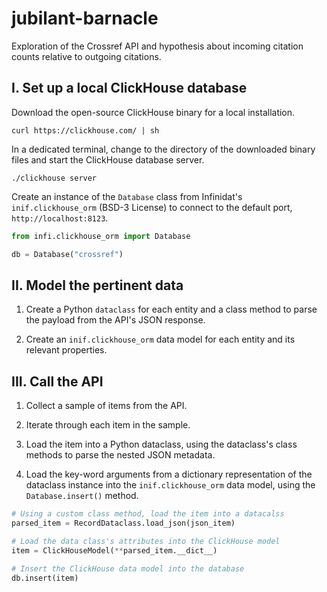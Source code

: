 # jubilant-barnacle

Exploration of the Crossref API and hypothesis about incoming citation counts relative to outgoing citations.

## I. Set up a local ClickHouse database

Download the open-source ClickHouse binary for a local installation.

```shell
curl https://clickhouse.com/ | sh
```

In a dedicated terminal, change to the directory of the downloaded binary files and start the ClickHouse database server.

```shell
./clickhouse server
```

Create an instance of the `Database` class from Infinidat's `inif.clickhouse_orm` (BSD-3 License) to connect to the default port, `http://localhost:8123`.

```python
from infi.clickhouse_orm import Database

db = Database("crossref")
```

## II. Model the pertinent data

1. Create a Python `dataclass` for each entity and a class method to parse the payload from the API's JSON response.

2. Create an `inif.clickhouse_orm` data model for each entity and its relevant properties.

## III. Call the API

1. Collect a sample of items from the API.

2. Iterate through each item in the sample.

3. Load the item into a Python dataclass, using the dataclass's class methods to parse the nested JSON metadata.

4. Load the key-word arguments from a dictionary representation of the dataclass instance into the `inif.clickhouse_orm` data model, using the `Database.insert()` method.

```python
# Using a custom class method, load the item into a datacalss
parsed_item = RecordDataclass.load_json(json_item)

# Load the data class's attributes into the ClickHouse model
item = ClickHouseModel(**parsed_item.__dict__)

# Insert the ClickHouse data model into the database
db.insert(item)
```
